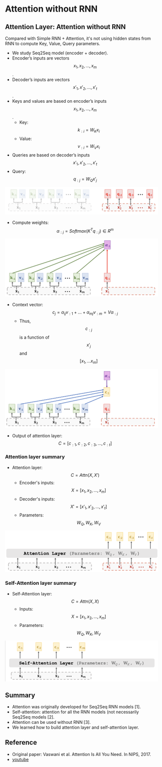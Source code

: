 # Attention without RNN

## Attention Layer: Attention without RNN

Compared with Simple RNN + Attention, it's not using hidden states from RNN to compute Key, Value, Query parameters.

* We study Seq2Seq model \(encoder + decoder\).
* Encoder’s inputs are vectors $$x_1,x_2,...,x_m$$.
* Decoder’s inputs are vectors $$x'_1,x'_2,...,x'_t$$.
* Keys and values are based on encoder’s inputs $$x_1,x_2,...,x_m$$.
  * Key: $$k_{:i}=W_K x_i$$
  * Value: $$v_{:i}=W_V x_i$$
* Queries are based on decoder’s inputs $$x'_1,x'_2,...,x'_t$$
* Query: $$q_{:j}=W_Q x'_j$$

![](../.gitbook/assets/screen-shot-2021-08-14-at-7.34.53-pm.png)

* Compute weights: $$\alpha_{:j}=Softmax(K^T q_{:j}) \in R^m$$

![](../.gitbook/assets/screen-shot-2021-08-14-at-7.37.36-pm.png)

* Context vector: $$c_j=\alpha_{ij} v_{:1} + ... +\alpha_{mj} v_{:m}=V \alpha_{:j}$$
  * Thus, $$c_{:j}$$is a function of $$x'_j$$and $$[x_1,...x_m]$$

![](../.gitbook/assets/screen-shot-2021-08-14-at-7.37.41-pm.png)

* Output of attention layer: $$C=[c_{:1}, c_{:2},c_{:3},...,c_{:t}]$$

### Attention layer summary

* Attention layer: $$C=Attn(X,X')$$
  * Encoder's inputs: $$X=[x_1, x_2,...,x_m]$$
  * Decoder's inputs: $$X'=[x'_1,x'_2,...,x'_t]$$
  * Parameters: $$W_Q,W_K, W_V$$

![](../.gitbook/assets/screen-shot-2021-08-14-at-7.44.35-pm.png)

### Self-Attention layer summary

* Self-Attention layer: $$C=Attn(X,X)$$
  * Inputs: $$X=[x_1, x_2,...,x_m]$$
  * Parameters: $$W_Q,W_K, W_V$$

![](../.gitbook/assets/screen-shot-2021-08-14-at-7.46.26-pm.png)



## Summary

* Attention was originally developed for Seq2Seq RNN models \[1\].
* Self-attention: attention for all the RNN models \(not necessarily Seq2Seq models \[2\].
* Attention can be used without RNN \[3\].
* We learned how to build attention layer and self-attention layer.

## Reference

* Original paper: Vaswani et al. Attention Is All You Need. In NIPS, 2017.
* [youtube](https://www.youtube.com/watch?v=aButdUV0dxI&t=1s)

